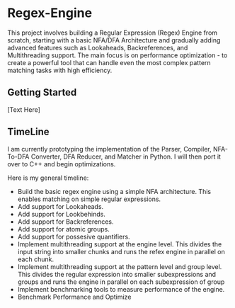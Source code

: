 # Regex-Engine

This project involves building a Regular Expression (Regex) Engine from scratch, starting with a basic NFA/DFA Architecture and gradually adding advanced features such as Lookaheads, Backreferences, and Multithreading support. The main focus is on performance optimization - to create a powerful tool that can handle even the most complex pattern matching tasks with high efficiency.

## Getting Started

[Text Here]

## TimeLine

I am currently prototyping the implementation of the Parser, Compiler, NFA-To-DFA Converter, DFA Reducer, and Matcher in Python. I will then port it over to C++ and begin optimizations.

Here is my general timeline:
- Build the basic regex engine using a simple NFA architecture. This enables matching on simple regular expressions.
- Add support for Lookaheads.
- Add support for Lookbehinds.
- Add support for Backreferences.
- Add support for atomic groups.
- Add support for possesive quantifiers.
- Implement multithreading support at the engine level. This divides the input string into smaller chunks and runs the refex engine in parallel on each chunk.
- Implement multithreading support at the pattern level and group level. This divides the regular expression into smaller subexpressions and groups and runs the engine in parallel on each subexpression of group
- Implement benchmarking tools to measure performance of the engine.
- Benchmark Performance and Optimize
